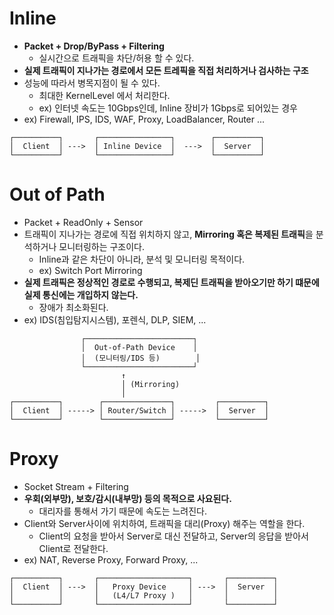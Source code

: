 # Inline
- **Packet + Drop/ByPass + Filtering**
  - 실시간으로 트래픽을 차단/허용 할 수 있다.
- **실제 트래픽이 지나가는 경로에서 모든 트레픽을 직접 처리하거나 검사하는 구조**
- 성능에 따라서 병목지점이 될 수 있다.
  - 최대한 KernelLevel 에서 처리한다.  
  - ex) 인터넷 속도는 10Gbps인데, Inline 장비가 1Gbps로 되어있는 경우
- ex) Firewall, IPS, IDS, WAF, Proxy, LoadBalancer, Router ...

```text
┌──────────┐       ┌────────────────┐        ┌──────────┐
│  Client  │ --->  │ Inline Device  │  --->  │  Server  │
└──────────┘       └────────────────┘        └──────────┘
```

# Out of Path
- Packet + ReadOnly + Sensor
- 트래픽이 지나가는 경로에 직접 위치하지 않고, **Mirroring 혹은 복제된 트래픽**을 분석하거나 모니터링하는 구조이다.
  - Inline과 같은 차단이 아니라, 분석 및 모니터링 목적이다. 
  - ex) Switch Port Mirroring
- **실제 트래픽은 정상적인 경로로 수행되고, 복제딘 트래픽을 받아오기만 하기 떄문에 실제 통신에는 개입하지 않는다.**
  - 장애가 최소화된다.
- ex) IDS(침입탐지시스템), 포렌식, DLP, SIEM, ...

```text
                ┌────────────────────────┐
                │  Out-of-Path Device    │
                │  (모니터링/IDS 등)        │
                └────────────────────────┘
                         ↑
                         │ (Mirroring)
                         │
┌──────────┐        ┌───────────────┐         ┌──────────┐
│  Client  │ -----> │ Router/Switch │ ----->  │  Server  │
└──────────┘        └───────────────┘         └──────────┘
```

# Proxy
- Socket Stream + Filtering
- **우회(외부망), 보호/감시(내부망) 등의 목적으로 사요된다.**
  - 대리자를 통해서 가기 때문에 속도는 느려진다.
- Client와 Server사이에 위치하여, 트래픽을 대리(Proxy) 해주는 역할을 한다.
  - Client의 요청을 받아서 Server로 대신 전달하고, Server의 응답을 받아서 Client로 전달한다.
- ex) NAT, Reverse Proxy, Forward Proxy, ...

```text
┌──────────┐       ┌────────────────────┐       ┌──────────┐
│  Client  │ --->  │   Proxy Device     │ --->  │  Server  │
│          │       │   (L4/L7 Proxy )   │       │          │
└──────────┘       └────────────────────┘       └──────────┘
```